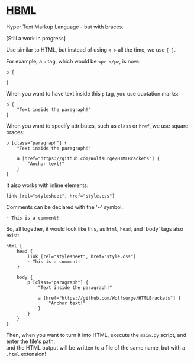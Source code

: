 # <u> HBML </u>
Hyper Text Markup Language - but with braces.

[Still a work in progress]

Use similar to HTML, but instead of using `< >` all the time, we use `{ }`.

For example, a `p` tag, which would be `<p> </p>`, is now:
```
p {

}
```

When you want to have text inside this `p` tag, you use quotation marks:
```
p {
    "Text inside the paragraph!"
}
```

When you want to specify attributes, such as `class` or `href`, we use square braces:
```
p [class="paragraph"] {
    "Text inside the paragraph!"
    
    a [href="https://github.com/Wolfsurge/HTMLBrackets"] {
        "Anchor text!"
    }
}
```

It also works with inline elements:
```
link [rel="stylesheet", href="style.css"]
```

Comments can be declared with the '~' symbol:
```
~ This is a comment!
```

So, all together, it would look like this, as `html`, `head`, and `body' tags also exist:
```
html {
    head {
        link [rel="stylesheet", href="style.css"]
        ~ This is a comment!
    }
    
    body {
        p [class="paragraph"] {
            "Text inside the paragraph!"
            
            a [href="https://github.com/Wolfsurge/HTMLBrackets"] {
                "Anchor text!"
            }
        }
    }
}
```

Then, when you want to turn it into HTML, execute the `main.py` script, and enter the file's path, <br>
and the HTML output will be written to a file of the same name, but with a `.html` extension!